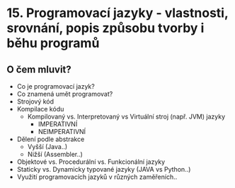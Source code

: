 # 15. Programovací jazyky - vlastnosti, srovnání, popis způsobu tvorby i běhu programů

## O čem mluvit?
- Co je programovací jazyk?
- Co znamená umět programovat?
- Strojový kód
- Kompilace kódu
  - Kompilovaný vs. Interpretovaný vs Virtuální stroj (např. JVM) jazyky
    - IMPERATIVNÍ
    - NEIMPERATIVNÍ
- Dělení podle abstrakce
  - Vyšší (Java..)
  - Nižší (Assembler..)
- Objektové vs. Procedurální vs. Funkcionální jazyky  
- Staticky vs. Dynamicky typované jazyky (JAVA vs Python..)
- Využití programovacích jazyků v různých zaměřeních..
